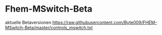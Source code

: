 # Fhem-MSwitch-Beta
aktuelle Betaversionen
https://raw.githubusercontent.com/Byte009/FHEM-MSwitch-Beta/master/controls_mswitch.txt
